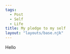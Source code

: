```yaml
---
tags:
  - Post
  - Self
  - Life
title: My pledge to my self
layout: "layouts/base.njk"
---
```


Hello

